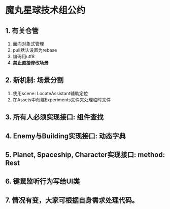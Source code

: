 # 魔丸星球技术组公约

## 1\.  有关仓管

1. 面向对象式管理
2. pull默认设置为rebase
3. 编码用utf8
4. **禁止直接修改场景**

## 2\. 新机制: 场景分割

1. 使用scene: LocateAssistant辅助定位
2. 在Assets中创建Experiments文件夹处理临时文件

## 3\. 所有人必须实现接口: 组件查找

## 4\. Enemy与Building实现接口: 动态字典

## 5\. Planet, Spaceship, Character实现接口: method: Rest

## 6\. 键鼠监听行为写给UI类
## 7\. 情况有变，大家可根据自身需求处理代码。
